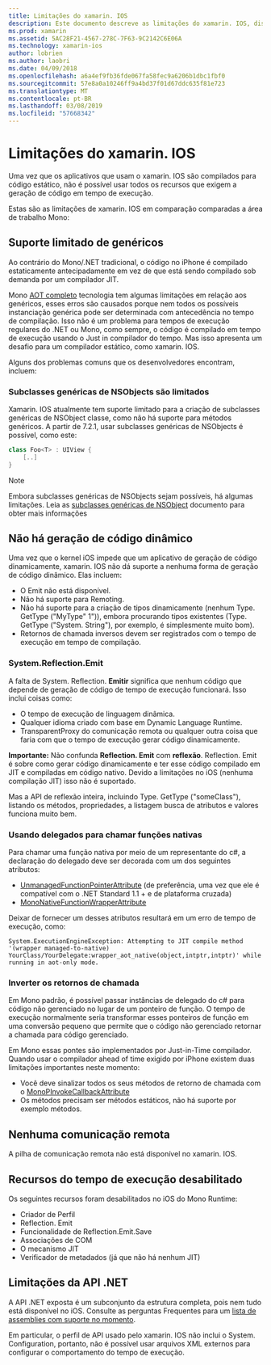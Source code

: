 ```yaml
---
title: Limitações do xamarin. IOS
description: Este documento descreve as limitações do xamarin. IOS, discutindo os elementos genéricos, subclasses genéricas de NSObjects, P/Invokes em objetos genéricos e muito mais.
ms.prod: xamarin
ms.assetid: 5AC28F21-4567-278C-7F63-9C2142C6E06A
ms.technology: xamarin-ios
author: lobrien
ms.author: laobri
ms.date: 04/09/2018
ms.openlocfilehash: a6a4ef9fb36fde067fa58fec9a6206b1dbc1fbf0
ms.sourcegitcommit: 57e8a0a10246ff9a4bd37f01d67ddc635f81e723
ms.translationtype: MT
ms.contentlocale: pt-BR
ms.lasthandoff: 03/08/2019
ms.locfileid: "57668342"
---
```

# <a name="limitations-of-xamarinios"></a>Limitações do xamarin. IOS

Uma vez que os aplicativos que usam o xamarin. IOS são compilados para código estático, não é possível usar todos os recursos que exigem a geração de código em tempo de execução.

Estas são as limitações de xamarin. IOS em comparação comparadas a área de trabalho Mono:

 <a name="Limited_Generics_Support" />


## <a name="limited-generics-support"></a>Suporte limitado de genéricos

Ao contrário do Mono/.NET tradicional, o código no iPhone é compilado estaticamente antecipadamente em vez de que está sendo compilado sob demanda por um compilador JIT.

Mono [AOT completo](https://www.mono-project.com/docs/advanced/aot/#full-aot) tecnologia tem algumas limitações em relação aos genéricos, esses erros são causados porque nem todos os possíveis instanciação genérica pode ser determinada com antecedência no tempo de compilação. Isso não é um problema para tempos de execução regulares do .NET ou Mono, como sempre, o código é compilado em tempo de execução usando o Just in compilador do tempo. Mas isso apresenta um desafio para um compilador estático, como xamarin. IOS.

Alguns dos problemas comuns que os desenvolvedores encontram, incluem:

 <a name="Generic_Subclasses_of_NSObjects_are_limited" />


### <a name="generic-subclasses-of-nsobjects-are-limited"></a>Subclasses genéricas de NSObjects são limitados

Xamarin. IOS atualmente tem suporte limitado para a criação de subclasses genéricas de NSObject classe, como não há suporte para métodos genéricos. A partir de 7.2.1, usar subclasses genéricas de NSObjects é possível, como este:

```csharp
class Foo<T> : UIView {
    [..]
}
```

> [!NOTE]
> Embora subclasses genéricas de NSObjects sejam possíveis, há algumas limitações. Leia as [subclasses genéricas de NSObject](~/ios/internals/api-design/nsobject-generics.md) documento para obter mais informações


 <a name="No_Dynamic_Code_Generation" />


## <a name="no-dynamic-code-generation"></a>Não há geração de código dinâmico

Uma vez que o kernel iOS impede que um aplicativo de geração de código dinamicamente, xamarin. IOS não dá suporte a nenhuma forma de geração de código dinâmico. Elas incluem:

-  O Emit não está disponível.
-  Não há suporte para Remoting.
-  Não há suporte para a criação de tipos dinamicamente (nenhum Type. GetType ("MyType" 1")), embora procurando tipos existentes (Type. GetType ("System. String"), por exemplo, é simplesmente muito bom). 
-  Retornos de chamada inversos devem ser registrados com o tempo de execução em tempo de compilação.


 
 <a name="System.Reflection.Emit" />


### <a name="systemreflectionemit"></a>System.Reflection.Emit

A falta de System. Reflection. **Emitir** significa que nenhum código que depende de geração de código de tempo de execução funcionará. Isso inclui coisas como:

-  O tempo de execução de linguagem dinâmica.
-  Qualquer idioma criado com base em Dynamic Language Runtime.
-  TransparentProxy do comunicação remota ou qualquer outra coisa que faria com que o tempo de execução gerar código dinamicamente. 


 **Importante:** Não confunda **Reflection. Emit** com **reflexão**. Reflection. Emit é sobre como gerar código dinamicamente e ter esse código compilado em JIT e compiladas em código nativo. Devido a limitações no iOS (nenhuma compilação JIT) isso não é suportado.

Mas a API de reflexão inteira, incluindo Type. GetType ("someClass"), listando os métodos, propriedades, a listagem busca de atributos e valores funciona muito bem.

### <a name="using-delegates-to-call-native-functions"></a>Usando delegados para chamar funções nativas

Para chamar uma função nativa por meio de um representante do c#, a declaração do delegado deve ser decorada com um dos seguintes atributos:

- [UnmanagedFunctionPointerAttribute](xref:System.Runtime.InteropServices.UnmanagedFunctionPointerAttribute) (de preferência, uma vez que ele é compatível com o .NET Standard 1.1 + e de plataforma cruzada)
- [MonoNativeFunctionWrapperAttribute](https://developer.xamarin.com/api/type/ObjCRuntime.MonoNativeFunctionWrapperAttribute)

Deixar de fornecer um desses atributos resultará em um erro de tempo de execução, como:

```
System.ExecutionEngineException: Attempting to JIT compile method '(wrapper managed-to-native) YourClass/YourDelegate:wrapper_aot_native(object,intptr,intptr)' while running in aot-only mode.
```
 
 <a name="Reverse_Callbacks" />


### <a name="reverse-callbacks"></a>Inverter os retornos de chamada

Em Mono padrão, é possível passar instâncias de delegado do c# para código não gerenciado no lugar de um ponteiro de função. O tempo de execução normalmente seria transformar esses ponteiros de função em uma conversão pequeno que permite que o código não gerenciado retornar a chamada para código gerenciado.

Em Mono essas pontes são implementados por Just-in-Time compilador. Quando usar o compilador ahead of time exigido por iPhone existem duas limitações importantes neste momento:

-  Você deve sinalizar todos os seus métodos de retorno de chamada com o [MonoPInvokeCallbackAttribute](https://developer.xamarin.com/api/type/ObjCRuntime.MonoPInvokeCallbackAttribute) 
-  Os métodos precisam ser métodos estáticos, não há suporte por exemplo métodos. 
 
<a name="No_Remoting" />

## <a name="no-remoting"></a>Nenhuma comunicação remota

A pilha de comunicação remota não está disponível no xamarin. IOS.


 <a name="Runtime_Disabled_Features" />


## <a name="runtime-disabled-features"></a>Recursos do tempo de execução desabilitado

Os seguintes recursos foram desabilitados no iOS do Mono Runtime:

-  Criador de Perfil
-  Reflection. Emit
-  Funcionalidade de Reflection.Emit.Save
-  Associações de COM
-  O mecanismo JIT
-  Verificador de metadados (já que não há nenhum JIT)


 <a name=".NET_API_Limitations" />


## <a name="net-api-limitations"></a>Limitações da API .NET

A API .NET exposta é um subconjunto da estrutura completa, pois nem tudo está disponível no iOS. Consulte as perguntas Frequentes para um [lista de assemblies com suporte no momento](~/cross-platform/internals/available-assemblies.md).



Em particular, o perfil de API usado pelo xamarin. IOS não inclui o System. Configuration, portanto, não é possível usar arquivos XML externos para configurar o comportamento do tempo de execução.
